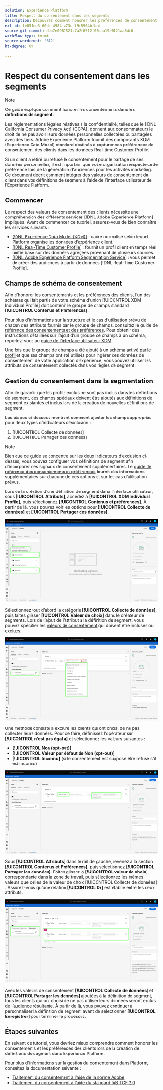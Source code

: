 ```yaml
---
solution: Experience Platform
title: Respect du consentement dans les segments
description: Découvrez comment honorer les préférences de consentement des clients pour la collecte et le partage de données personnelles dans les opérations de segmentation.
exl-id: fe851ce3-60db-4984-a73c-f9c5964bfbad
source-git-commit: dbb7e0987521c7a2f6512f05eaa19e0121aa34c6
workflow-type: tm+mt
source-wordcount: '672'
ht-degree: 0%

---
```


# Respect du consentement dans les segments

>[!NOTE]
>
>Ce guide explique comment honorer les consentements dans les **définitions de segment**.

Les réglementations légales relatives à la confidentialité, telles que le [!DNL California Consumer Privacy Act] (CCPA), donnent aux consommateurs le droit de ne pas avoir leurs données personnelles collectées ou partagées avec des tiers. Adobe Experience Platform fournit des composants XDM (Experience Data Model) standard destinés à capturer ces préférences de consentement des clients dans les données Real-time Customer Profile.

Si un client a retiré ou refusé le consentement pour le partage de ses données personnelles, il est important que votre organisation respecte cette préférence lors de la génération d’audiences pour les activités marketing. Ce document décrit comment intégrer des valeurs de consentement du client dans vos définitions de segment à l’aide de l’interface utilisateur de l’Experience Platform.

## Commencer

Le respect des valeurs de consentement des clients nécessite une compréhension des différents services [!DNL Adobe Experience Platform] impliqués. Avant de commencer ce tutoriel, assurez-vous de bien connaître les services suivants :

* [[!DNL Experience Data Model (XDM)]](../xdm/home.md) : cadre normalisé selon lequel Platform organise les données d’expérience client.
* [[!DNL Real-Time Customer Profile]](../profile/home.md) : fournit un profil client en temps réel unifié basé sur des données agrégées provenant de plusieurs sources.
* [[!DNL Adobe Experience Platform Segmentation Service]](./home.md) : vous permet de créer des audiences à partir de données [!DNL Real-Time Customer Profile].

## Champs de schéma de consentement

Afin d’honorer les consentements et les préférences des clients, l’un des schémas qui fait partie de votre schéma d’union [!UICONTROL XDM Individual Profile] doit contenir le groupe de champs standard **[!UICONTROL Contenus et Préférences]**.

Pour plus d’informations sur la structure et le cas d’utilisation prévu de chacun des attributs fournis par le groupe de champs, consultez le [guide de référence des consentements et des préférences](../xdm/field-groups/profile/consents.md). Pour obtenir des instructions détaillées sur l’ajout d’un groupe de champs à un schéma, reportez-vous au [guide de l’interface utilisateur XDM](../xdm/ui/resources/schemas.md#add-field-groups).

Une fois que le groupe de champs a été ajouté à un [schéma activé par le profil](../xdm/ui/resources/schemas.md#profile) et que ses champs ont été utilisés pour ingérer des données de consentement de votre application d’expérience, vous pouvez utiliser les attributs de consentement collectés dans vos règles de segment.

## Gestion du consentement dans la segmentation

Afin de garantir que les profils exclus ne sont pas inclus dans les définitions de segment, des champs spéciaux doivent être ajoutés aux définitions de segment existantes et inclus lors de la création de nouvelles définitions de segment.

Les étapes ci-dessous montrent comment ajouter les champs appropriés pour deux types d’indicateurs d’exclusion :

1. [!UICONTROL Collecte de données]
1. [!UICONTROL Partager des données]

>[!NOTE]
>
>Bien que ce guide se concentre sur les deux indicateurs d’exclusion ci-dessus, vous pouvez configurer vos définitions de segment afin d’incorporer des signaux de consentement supplémentaires. Le [guide de référence des consentements et préférences](../xdm/field-groups/profile/consents.md) fournit des informations supplémentaires sur chacune de ces options et sur les cas d’utilisation prévus.

Lors de la création d’une définition de segment dans l’interface utilisateur, sous **[!UICONTROL Attributs]**, accédez à **[!UICONTROL XDM Individual Profile]**, puis sélectionnez **[!UICONTROL Contenus et préférences]**. À partir de là, vous pouvez voir les options pour **[!UICONTROL Collecte de données]** et **[!UICONTROL Partager des données]**.

![](./images/opt-outs/consents.png)

Sélectionnez tout d’abord la catégorie **[!UICONTROL Collecte de données]**, puis faites glisser **[!UICONTROL Valeur de choix]** dans le créateur de segments. Lors de l’ajout de l’attribut à la définition de segment, vous pouvez spécifier les [valeurs de consentement](../xdm/field-groups/profile/consents.md#choice-values) qui doivent être incluses ou exclues.

![](./images/opt-outs/consent-values.png)

Une méthode consiste à exclure les clients qui ont choisi de ne pas collecter leurs données. Pour ce faire, définissez l’opérateur sur **[!UICONTROL n’est pas égal à]** et sélectionnez les valeurs suivantes :

* **[!UICONTROL Non (opt-out)]**
* **[!UICONTROL Valeur par défaut de Non (opt-out)]**
* **[!UICONTROL Inconnu]** (si le consentement est supposé être refusé s&#39;il est inconnu)

![](./images/opt-outs/collect.png)

Sous **[!UICONTROL Attributs]** dans le rail de gauche, revenez à la section **[!UICONTROL Contenus et Préférences]**, puis sélectionnez **[!UICONTROL Partager les données]**. Faites glisser la **[!UICONTROL valeur de choix]** correspondante dans la zone de travail, puis sélectionnez les mêmes valeurs que celles de la valeur de choix [!UICONTROL Collecte de données] . Assurez-vous qu’une relation **[!UICONTROL Or]** est établie entre les deux attributs.

![](./images/opt-outs/share.png)

Avec les valeurs de consentement **[!UICONTROL Collecte de données]** et **[!UICONTROL Partager les données]** ajoutées à la définition de segment, tous les clients qui ont choisi de ne pas utiliser leurs données seront exclus de l’audience résultante. À partir de là, vous pouvez continuer à personnaliser la définition de segment avant de sélectionner **[!UICONTROL Enregistrer]** pour terminer le processus.

## Étapes suivantes

En suivant ce tutoriel, vous devriez mieux comprendre comment honorer les consentements et les préférences des clients lors de la création de définitions de segment dans Experience Platform.

Pour plus d&#39;informations sur la gestion du consentement dans Platform, consultez la documentation suivante :

* [Traitement du consentement à l’aide de la norme Adobe](../landing/governance-privacy-security/consent/adobe/overview.md)
* [Traitement du consentement à l’aide du standard IAB TCF 2.0](../landing/governance-privacy-security/consent/iab/overview.md)